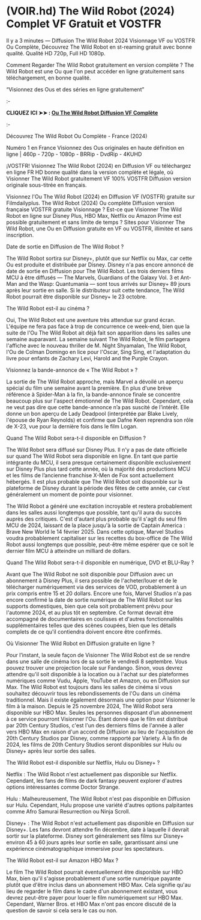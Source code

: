 # (VOIR.hd) The Wild Robot (2024) Complet VF Gratuit et VOSTFR

Il y a 3 minutes — Diffusion The Wild Robot 2024 Visionnage VF ou VOSTFR Ou Complète, Découvrez The Wild Robot en st-reaming gratuit avec bonne qualité. Qualité HD 720p, Full HD 1080p.

Comment Regarder The Wild Robot gratuitement en version complète ? The Wild Robot est une Ou que l'on peut accéder en ligne gratuitement sans téléchargement, en bonne qualité.

“Visionnez des Ous et des séries en ligne gratuitement”

:-

**CLIQUEZ ICI ➤➤ : [Ou The Wild Robot Diffusion VF Complète](https://t.co/jwiC67RTDE)**

:-

Découvrez The Wild Robot Ou Complète - France (2024)

Numéro 1 en France Visionnez des Ous originales en haute définition en ligne | 460p - 720p - 1080p - BRRip - DvdRip - 4KUHD

¡VOSTFR! Visionnez The Wild Robot (2024) en Diffusion VF ou téléchargez en ligne FR HD bonne qualité dans la version complète et légale, où Visionner The Wild Robot gratuitement VF 100% VOSTFR Diffusion version originale sous-titrée en français.

Visionnez l'Ou The Wild Robot (2024) en Diffusion VF (VOSTFR) gratuite sur Filmdailyplus. The Wild Robot (2024) Ou complète Diffusion version française VOSTFR gratuite Visionnage ? Est-ce que Visionner The Wild Robot en ligne sur Disney Plus, HBO Max, Netflix ou Amazon Prime est possible gratuitement et sans limite de temps ? Sites pour Visionner The Wild Robot, une Ou en Diffusion gratuite en VF ou VOSTFR, illimitée et sans inscription.

Date de sortie en Diffusion de The Wild Robot ?

The Wild Robot sortira sur Disney+, plutôt que sur Netflix ou Max, car cette Ou est produite et distribuée par Disney. Disney n'a pas encore annoncé de date de sortie en Diffusion pour The Wild Robot. Les trois derniers films MCU à être diffusés — The Marvels, Guardians of the Galaxy Vol. 3 et Ant-Man and the Wasp: Quantumania — sont tous arrivés sur Disney+ 89 jours après leur sortie en salle. Si le distributeur suit cette tendance, The Wild Robot pourrait être disponible sur Disney+ le 23 octobre.

The Wild Robot est-il au cinéma ?

Oui, The Wild Robot est une aventure très attendue sur grand écran. L'équipe ne fera pas face à trop de concurrence ce week-end, bien que la suite de l'Ou The Wild Robot ait déjà fait son apparition dans les salles une semaine auparavant. La semaine suivant The Wild Robot, le film partagera l'affiche avec le nouveau thriller de M. Night Shyamalan, The Wild Robot, l'Ou de Colman Domingo en lice pour l'Oscar, Sing Sing, et l'adaptation du livre pour enfants de Zachary Levi, Harold and the Purple Crayon.

Visionnez la bande-annonce de « The Wild Robot » ?

La sortie de The Wild Robot approche, mais Marvel a dévoilé un aperçu spécial du film une semaine avant la première. En plus d'une brève référence à Spider-Man à la fin, la bande-annonce finale se concentre beaucoup plus sur l'aspect émotionnel de The Wild Robot. Cependant, cela ne veut pas dire que cette bande-annonce n’a pas suscité de l’intérêt. Elle donne un bon aperçu de Lady Deadpool (interprétée par Blake Lively, l'épouse de Ryan Reynolds) et confirme que Dafne Keen reprendra son rôle de X-23, vue pour la dernière fois dans le film Logan.

Quand The Wild Robot sera-t-il disponible en Diffusion ?

The Wild Robot sera diffusé sur Disney Plus. Il n'y a pas de date officielle sur quand The Wild Robot sera disponible en ligne. En tant que partie intégrante du MCU, il sera presque certainement disponible exclusivement sur Disney Plus plus tard cette année, où la majorité des productions MCU et les films de l’ancienne franchise X-Men de Fox sont actuellement hébergés. Il est plus probable que The Wild Robot soit disponible sur la plateforme de Disney durant la période des fêtes de cette année, car c’est généralement un moment de pointe pour visionner.

The Wild Robot a généré une excitation incroyable et restera probablement dans les salles aussi longtemps que possible, tant qu'il aura du succès auprès des critiques. C'est d'autant plus probable qu'il s'agit du seul film MCU de 2024, laissant de la place jusqu'à la sortie de Captain America : Brave New World le 14 février 2025. Dans cette optique, Marvel Studios voudra probablement capitaliser sur les recettes du box-office de The Wild Robot aussi longtemps que possible, peut-être même espérer que ce soit le dernier film MCU à atteindre un milliard de dollars.

Quand The Wild Robot sera-t-il disponible en numérique, DVD et BLU-Ray ?

Avant que The Wild Robot ne soit disponible pour Diffusion avec un abonnement à Disney Plus, il sera possible de l'acheter/louer et de le télécharger numériquement via des services de VOD, probablement à un prix compris entre 15 et 20 dollars. Encore une fois, Marvel Studios n'a pas encore confirmé la date de sortie numérique de The Wild Robot sur les supports domestiques, bien que cela soit probablement prévu pour l'automne 2024, et au plus tôt en septembre. Ce format devrait être accompagné de documentaires en coulisses et d'autres fonctionnalités supplémentaires telles que des scènes coupées, bien que les détails complets de ce qu'il contiendra doivent encore être confirmés.

Où Visionner The Wild Robot en Diffusion gratuite en ligne ?

Pour l’instant, la seule façon de Visionner The Wild Robot est de se rendre dans une salle de cinéma lors de sa sortie le vendredi 8 septembre. Vous pouvez trouver une projection locale sur Fandango. Sinon, vous devrez attendre qu'il soit disponible à la location ou à l'achat sur des plateformes numériques comme Vudu, Apple, YouTube et Amazon, ou en Diffusion sur Max. The Wild Robot est toujours dans les salles de cinéma si vous souhaitez découvrir tous les rebondissements de l'Ou dans un cinéma traditionnel. Mais il existe également désormais une option pour Visionner le film à la maison. Depuis le 25 novembre 2024, The Wild Robot sera disponible sur HBO Max. Seules les personnes disposant d’un abonnement à ce service pourront Visionner l'Ou. Étant donné que le film est distribué par 20th Century Studios, c'est l'un des derniers films de l'année à aller vers HBO Max en raison d'un accord de Diffusion au lieu de l'acquisition de 20th Century Studios par Disney, comme rapporté par Variety. À la fin de 2024, les films de 20th Century Studios seront disponibles sur Hulu ou Disney+ après leur sortie des salles.

The Wild Robot est-il disponible sur Netflix, Hulu ou Disney+ ?

Netflix : The Wild Robot n'est actuellement pas disponible sur Netflix. Cependant, les fans de films de dark fantasy peuvent explorer d'autres options intéressantes comme Doctor Strange.

Hulu : Malheureusement, The Wild Robot n'est pas disponible en Diffusion sur Hulu. Cependant, Hulu propose une variété d'autres options palpitantes comme Afro Samurai Resurrection ou Ninja Scroll.

Disney+ : The Wild Robot n'est actuellement pas disponible en Diffusion sur Disney+. Les fans devront attendre fin décembre, date à laquelle il devrait sortir sur la plateforme. Disney sort généralement ses films sur Disney+ environ 45 à 60 jours après leur sortie en salle, garantissant ainsi une expérience cinématographique immersive pour les spectateurs.

The Wild Robot est-il sur Amazon HBO Max ?

Le film The Wild Robot pourrait éventuellement être disponible sur HBO Max, bien qu'il s'agisse probablement d'une sortie numérique payante plutôt que d'être inclus dans un abonnement HBO Max. Cela signifie qu'au lieu de regarder le film dans le cadre d'un abonnement existant, vous devrez peut-être payer pour louer le film numériquement sur HBO Max. Cependant, Warner Bros. et HBO Max n'ont pas encore discuté de la question de savoir si cela sera le cas ou non.

